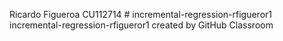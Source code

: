 Ricardo Figueroa CU112714 # incremental-regression-rfigueror1
incremental-regression-rfigueror1 created by GitHub Classroom
